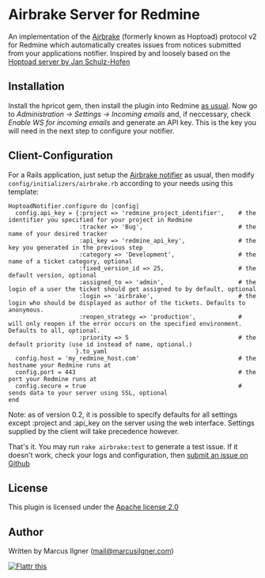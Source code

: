 # Airbrake Server for Redmine

An implementation of the [Airbrake](http://airbrakeapp.com) (formerly known as Hoptoad) protocol v2 for Redmine which automatically creates issues from notices submitted from your applications notifier.
Inspired by and loosely based on the [Hoptoad server by Jan Schulz-Hofen](https://github.com/yeah/redmine_hoptoad_server)


## Installation

Install the hpricot gem, then install the plugin into Redmine [as usual](http://www.redmine.org/projects/redmine/wiki/Plugins).
Now go to _Administration -> Settings -> Incoming emails_ and, if neccessary, check _Enable WS for incoming emails_ and generate an API key. This is the key you will need in the next step to configure your notifier.


## Client-Configuration

For a Rails application, just setup the [Airbrake notifier](https://github.com/airbrake/airbrake) as usual, then modify `config/initializers/airbrake.rb` according to your needs using this template:

	HoptoadNotifier.configure do |config|
	  config.api_key = {:project => 'redmine_project_identifier',    # the identifier you specified for your project in Redmine
	                    :tracker => 'Bug',                           # the name of your desired tracker
	                    :api_key => 'redmine_api_key',               # the key you generated in the previous step
	                    :category => 'Development',                  # the name of a ticket category, optional
                      	:fixed_version_id => 25,                     # the default version, optional
	                    :assigned_to => 'admin',                     # the login of a user the ticket should get assigned to by default, optional
	                    :login => 'airbrake',                        # the login who should be displayed as author of the tickets. Defaults to anonymous.
	                    :reopen_strategy => 'production',            # will only reopen if the error occurs on the specified environment. Defaults to all, optional.
	                    :priority => 5                               # the default priority (use id instead of name, optional.)
	                   }.to_yaml
	  config.host = 'my_redmine_host.com'                            # the hostname your Redmine runs at
	  config.port = 443                                              # the port your Redmine runs at
	  config.secure = true                                           # sends data to your server using SSL, optional
	end

Note: as of version 0.2, it is possible to specify defaults for all settings except :project and :api_key on the server using the web interface. Settings supplied by the client will take precedence however.

That's it. You may run `rake airbrake:test` to generate a test issue.
If it doesn't work, check your logs and configuration, then [submit an issue on Github](https://github.com/milgner/redmine_airbrake_server/issues)


## License

This plugin is licensed under the [Apache license 2.0](http://www.apache.org/licenses/LICENSE-2.0.html)


## Author

Written by Marcus Ilgner (mail@marcusilgner.com)

[![Flattr this](http://api.flattr.com/button/flattr-badge-large.png)](http://flattr.com/thing/307397/Airbrake-server-plugin-for-the-Redmine-issue-tracker)

